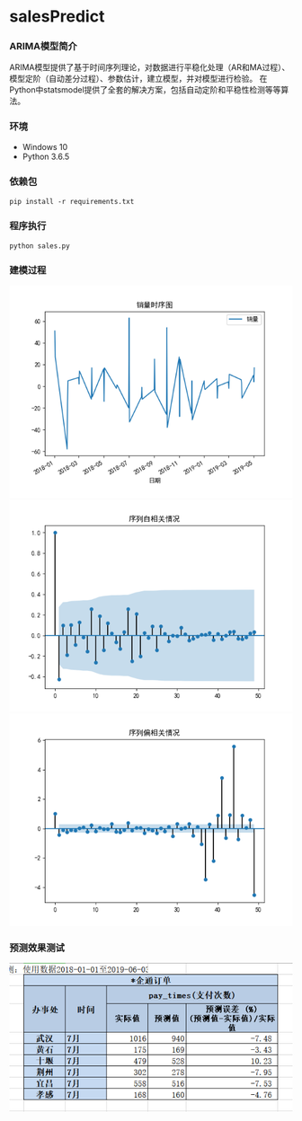 # salesPredict

### ARIMA模型简介
ARIMA模型提供了基于时间序列理论，对数据进行平稳化处理（AR和MA过程）、模型定阶（自动差分过程）、参数估计，建立模型，并对模型进行检验。
在Python中statsmodel提供了全套的解决方案，包括自动定阶和平稳性检测等等算法。

### 环境
- Windows 10
- Python 3.6.5

### 依赖包
```
pip install -r requirements.txt
```

### 程序执行
```
python sales.py
```

### 建模过程
<img src="./pictures/销量时序图.png?raw=true"/> 
<img src="./pictures/一阶差分后，序列自相关情况.png?raw=true"/> 
<img src="./pictures/一阶差分后，序列偏相关情况.png?raw=true"/>
</br>

### 预测效果测试
<img src="./pictures/销量预测测试情况.png?raw=true"/>
</br>
